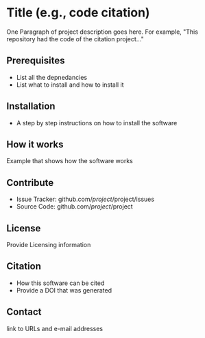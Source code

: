 Title (e.g., code citation)
========

One Paragraph of project description goes here.
For example, "This repository had the code of the citation project..."

	
Prerequisites
--------
- List all the depnedancies 
- List what to install and how to install it


Installation
------------
- A step by step instructions on how to install the software 


How it works
----------
Example that shows how the software works


Contribute
----------

- Issue Tracker: github.com/$project/$project/issues
- Source Code: github.com/$project/$project


License
-------
Provide Licensing information

Citation
-------
- How this software can be cited
- Provide a DOI that was generated


Contact
-------

link to URLs and e-mail addresses
